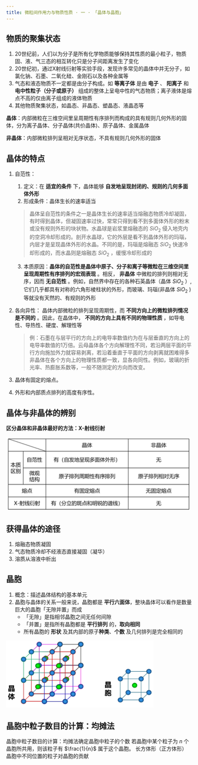 ```yaml
---
title: 微粒间作用力与物质性质 · 一 · 「晶体与晶胞」
---
```


## 物质的聚集状态

1. 20世纪前，人们以为分子是所有化学物质能够保持其性质的最小粒子，物质固、液、气三态的相互转化只是分子间距离发生了变化
2. 20世纪初，通过X射线衍射等实验手段，发现许多常见的晶体中并无分子，如氯化钠、石墨、二氧化硅、金刚石以及各种金属等
3. 气态和液态物质不一定都是由分子构成。如 **等离子体** 是由 **电子** 、 **阳离子** 和 **电中性粒子（分子或原子）** 组成的整体上呈电中性的气态物质；离子液体是熔点不高的仅由离子组成的液体物质
4. 其他物质聚集状态，如晶态、非晶态、塑晶态、液晶态等

**晶体**：内部微粒在三维空间里呈周期性有序排列而构成的具有规则几何外形的固体，分为离子晶体、分子晶体(共价晶体)、原子晶体、金属晶体

**非晶体**：内部微粒排列呈相对无序状态，不具有规则几何外形的固体

## 晶体的特点

1. 自范性：
   1. 定义：在 **适宜的条件** 下，晶体能够 **自发地呈现封闭的、规则的几何多面体外形**
   2. 形成条件：晶体生长的速率适当
   >
   > 晶体呈自范性的条件之一是晶体生长的速率适当熔融态物质冷却凝固，有时得到晶体，但凝固速率过快，常常只得到看不到多面体外形的粉末或没有规则外形的块状物。水晶球是岩浆里熔融态的 $SiO_2$ 侵入地壳内的空洞冷却形成的。剖开水晶球，它的外层是看不到晶体外形的玛瑙，内层才是呈现晶体外形的水晶。不同的是，玛瑙是熔融态 $SiO_2$ 快速冷却形成的，而水晶则是熔融态 $SiO_2$ ，缓慢冷却形成的
   >

   3. 本质原因：**晶体的自范性是晶体中原子、分子和离子等微粒在三维空间里呈现周期性有序排列的宏观表现** 。相反， **非晶体** 中微粒的排列则相对无序，因而 **无自范性** 。例如，自然界中存在的各种石英晶体（晶体 $SiO_2$ ）,它们几乎都具有对称的六角形棱柱状的外形，而玻璃、玛瑙(非晶体 $SiO_2$ )等就没有天然的、有规则的外形
2. 各向异性：
   晶体内部微粒的排列呈现周期性，而 **不同方向上的微粒排列情况是不同的** 。因此，在晶体中， **不同的方向上具有不同的物理性质** ，如导电性、导热性、硬度、解理性等
    >
    > 例：石墨在与层平行的方向上的电导率数值约为在与层垂直的方向上的电导率数值的1万倍。云母晶体各个方向解理性不同，若沿两层平面的平行方向施加外力就容易剥离，若沿着垂直于平面的方向剥离就困难得多
    > 非晶体在各个方向上的物理性质都一致，显各向同性。例如，玻璃的折光率、热膨胀系数等，一般不随测定的方向而改变。
    >

3. 晶体有固定的熔点。
4. 外形和内部质点排列的高度有序性。

## 晶体与非晶体的辨别

**区分晶体和非晶体最好的方法：X-射线衍射**

<img title="" src="images/1.1.png"  width="500">

## 获得晶体的途径

1. 熔融态物质凝固
2. 气态物质冷却不经液态直接凝固（凝华）
3. 溶质从溶液中析出

## 晶胞

1. 概念：描述晶体结构的基本单元
2. 晶胞与晶体的关系一般来说，晶胞都是 **平行六面体**，整块晶体可以看作是数量巨大的晶胞「无隙并置」而成
   - 「无隙」是指相邻晶胞之间无任何间隙
   - 「并置」是指所有晶胞都是 **平行排列** 的，**取向相同**
   - 所有晶胞的 **形状** 及其内部的原子**种类**、**个数** 及几何排列是完全相同的

<img title="" src="images/1.2.png"  width="400">

## 晶胞中粒子数目的计算：均摊法

晶胞中粒子数目的计算：均摊法确定晶胞中粒子的个数
若晶胞中某个粒子为 $n$ 个晶胞所共用，则该粒子有 $\frac{1}{n}$ 属于这个晶胞。
长方体形（正方体形）晶胞中不同位置的粒子对晶胞的贡献